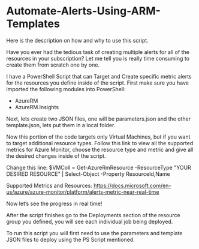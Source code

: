 # Automate-Alerts-Using-ARM-Templates

Here is the description on how and why to use this script.

Have you ever had the tedious task of creating multiple alerts for all of the resources in your subscription? Let me tell you is really time consuming to create them from scratch one by one.

I have a PowerShell Script that can Target and Create specific metric alerts for the resources you define inside of the script. First make sure you have imported the following modules into PowerShell:

-	AzureRM
-	AzureRM.Insights

Next, lets create two JSON files, one will be parameters.json and the other template.json, lets put them in a local folder.

Now this portion of the code targets only Virtual Machines, but if you want to target additional resource types. Follow this link to view all the supported metrics for Azure Monitor, choose the resource type and metric and give all the desired changes inside of the script.

Change this line: 
$VMColl = Get-AzureRmResource -ResourceType "YOUR DESIRED RESOURCE" | Select-Object -Property ResourceId,Name

Supported Metrics and Resources:
https://docs.microsoft.com/en-us/azure/azure-monitor/platform/alerts-metric-near-real-time

Now let’s see the progress in real time!

After the script finishes go to the Deployments section of the resource group you defined, you will see each individual job being deployed.

To run this script you will first need to use the parameters and template JSON files to deploy using the PS Script mentioned.
